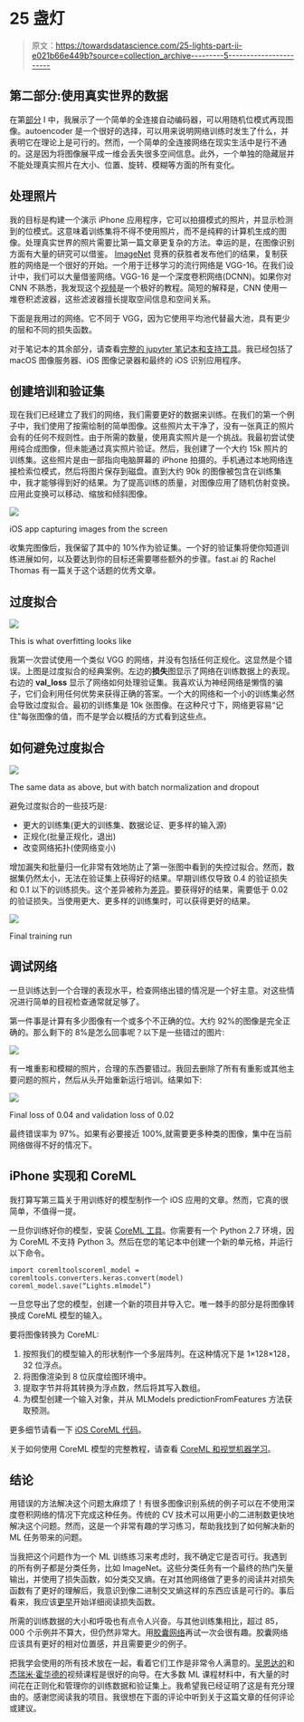 # 25 盏灯

> 原文：<https://towardsdatascience.com/25-lights-part-ii-e021b66e449b?source=collection_archive---------5----------------------->

## 第二部分:使用真实世界的数据

在第[部分](/25-lights-c4cc2c3f1832) I 中，我展示了一个简单的全连接自动编码器，可以用随机位模式再现图像。autoencoder 是一个很好的选择，可以用来说明网络训练时发生了什么，并表明它在理论上是可行的。然而，一个简单的全连接网络在现实生活中是行不通的。这是因为将图像展平成一维会丢失很多空间信息。此外，一个单独的隐藏层并不能处理真实照片在大小、位置、旋转、模糊等方面的所有变化。

## **处理照片**

我的目标是构建一个演示 iPhone 应用程序，它可以拍摄模式的照片，并显示检测到的位模式。这意味着训练集将不得不使用照片，而不是纯粹的计算机生成的图像。处理真实世界的照片需要比第一篇文章更复杂的方法。幸运的是，在图像识别方面有大量的研究可以借鉴。 [ImageNet](http://www.image-net.org/challenges/LSVRC/) 竞赛的获胜者发布他们的结果，复制获胜的网络是一个很好的开始。一个用于迁移学习的流行网络是 VGG-16。在我们设计中，我们可以大量借鉴网络。VGG-16 是一个深度卷积网络(DCNN)。如果你对 CNN 不熟悉，我发现这个[视频](https://www.youtube.com/watch?v=FmpDIaiMIeA)是一个极好的教程。简短的解释是，CNN 使用一堆卷积滤波器，这些滤波器擅长提取空间信息和空间关系。

下面是我用过的网络。它不同于 VGG，因为它使用平均池代替最大池，具有更少的层和不同的损失函数。

对于笔记本的其余部分，请查看[完整的 jupyter 笔记本和支持工具](https://github.com/briandw/25Lights)。我已经包括了 macOS 图像服务器、iOS 图像记录器和最终的 iOS 识别应用程序。

## 创建培训和验证集

现在我们已经建立了我们的网络，我们需要更好的数据来训练。在我们的第一个例子中，我们使用了按需绘制的简单图像。这些照片太干净了，没有一张真正的照片会有的任何不规则性。由于所需的数量，使用真实照片是一个挑战。我最初尝试使用纯合成图像，但未能通过真实照片验证。然后，我创建了一个大约 15k 照片的训练集。这些照片是由一部指向电脑屏幕的 iPhone 拍摄的。手机通过本地网络连接检索位模式，然后将图片保存到磁盘。直到大约 90k 的图像被包含在训练集中，我才能够得到好的结果。为了提高训练的质量，对图像应用了随机仿射变换。应用此变换可以移动、缩放和倾斜图像。

![](img/55921419efd2cb0c64dce766f4fc4278.png)

iOS app capturing images from the screen

收集完图像后，我保留了其中的 10%作为验证集。一个好的验证集将使你知道训练进展如何，以及要达到你的目标还需要哪些额外的步骤。fast.ai 的 Rachel Thomas 有一篇关于这个话题的优秀文章。

## 过度拟合

![](img/b8198a5cdf3c51191439b8cd29121cb7.png)

This is what overfitting looks like

我第一次尝试使用一个类似 VGG 的网络，并没有包括任何正规化。这显然是个错误。上图是过度拟合的经典案例。左边的**损失**图显示了网络在训练数据上的表现。右边的 **val_loss** 显示了网络如何处理验证集。我喜欢认为神经网络是懒惰的骗子，它们会利用任何优势来获得正确的答案。一个大的网络和一个小的训练集必然会导致过度拟合。最初的训练集是 10k 张图像。在这种尺寸下，网络更容易“记住”每张图像的值，而不是学会以概括的方式看到这些点。

## 如何避免过度拟合

![](img/013b24cecb3267f7b369f43ba2ea7744.png)

The same data as above, but with batch normalization and dropout

避免过度拟合的一些技巧是:

*   更大的训练集(更大的训练集、数据论证、更多样的输入源)
*   正规化(批量正规化，退出)
*   改变网络拓扑(使网络变小)

增加漏失和批量归一化非常有效地防止了第一张图中看到的失控过拟合。然而，数据集仍然太小，无法在验证集上获得好的结果。早期训练仅导致 0.4 的验证损失和 0.1 以下的训练损失。这个差异被称为[差异](https://en.wikipedia.org/wiki/Bias–variance_tradeoff)。要获得好的结果，需要低于 0.02 的验证损失。当使用更大、更多样的训练集时，可以获得更好的结果。

![](img/edc3014a7f2f00555ea2eed18b233753.png)

Final training run

## 调试网络

一旦训练达到一个合理的表现水平，检查网络出错的情况是一个好主意。对这些情况进行简单的目视检查通常就足够了。

第一件事是计算有多少图像有一个或多个不正确的位。大约 92%的图像是完全正确的。那么剩下的 8%是怎么回事呢？以下是一些错过的图片:

![](img/c42ba4a1479075853f024c0d308fa81b.png)

有一堆重影和模糊的照片，合理的东西要错过。我回去删除了所有有重影或其他主要问题的照片，然后从头开始重新运行培训。结果如下:

![](img/f8863abe06fca21aff8d4a4177db1302.png)

Final loss of 0.04 and validation loss of 0.02

最终错误率为 97%。如果有必要接近 100%,就需要更多种类的图像，集中在当前网络做得不好的情况下。

## iPhone 实现和 CoreML

我打算写第三篇关于用训练好的模型制作一个 iOS 应用的文章。然而，它真的很简单，不值得一提。

一旦你训练好你的模型，安装 [CoreML 工具](https://pypi.python.org/pypi/coremltools)。你需要有一个 Python 2.7 环境，因为 CoreML 不支持 Python 3。然后在您的笔记本中创建一个新的单元格，并运行以下命令。

```
import coremltoolscoreml_model = coremltools.converters.keras.convert(model)
coreml_model.save(“Lights.mlmodel”)
```

一旦您导出了您的模型，创建一个新的项目并导入它。唯一棘手的部分是将图像转换成 CoreML 模型的输入。

要将图像转换为 CoreML:

1.  按照我们的模型输入的形状制作一个多层阵列。在这种情况下是 1×128×128，32 位浮点。
2.  将图像渲染到 8 位灰度绘图环境中。
3.  提取字节并将其转换为浮点数，然后将其写入数组。
4.  为模型创建一个输入对象，并从 MLModels predictionFromFeatures 方法获取预测。

更多细节请看一下 [iOS CoreML 代码](https://gist.github.com/briandw/3662437e975ace767caa9ef27d9d6712)。

关于如何使用 CoreML 模型的完整教程，请查看 [CoreML 和视觉机器学习](https://www.raywenderlich.com/164213/coreml-and-vision-machine-learning-in-ios-11-tutorial)。

## 结论

用错误的方法解决这个问题太麻烦了！有很多图像识别系统的例子可以在不使用深度卷积网络的情况下完成这种任务。传统的 CV 技术可以用更小的二进制数更快地解决这个问题。然而，这是一个非常有趣的学习练习，帮助我找到了如何解决新的 ML 任务带来的问题。

当我把这个问题作为一个 ML 训练练习来考虑时，我不确定它是否可行。我遇到的所有例子都是分类任务，比如 ImageNet。这些分类任务有一个最终的热门矢量输出，并使用了损失函数，如分类交叉熵。在对其他网络做了更多的阅读并对损失函数有了更好的理解后，我意识到像二进制交叉熵这样的东西应该是可行的。事后看来，我应该[更早](http://yeephycho.github.io/2017/09/16/Loss-Functions-In-Deep-Learning/)开始详细阅读损失函数。

所需的训练数据的大小和呼吸也有点令人兴奋。与其他训练集相比，超过 85，000 个示例并不算大，但仍然非常大。用[胶囊网络](https://medium.com/ai%C2%B3-theory-practice-business/understanding-hintons-capsule-networks-part-i-intuition-b4b559d1159b)再试一次会很有趣。胶囊网络应该具有更好的相对位置感，并且需要更少的例子。

把我学会使用的所有技术放在一起，看着它们工作是非常令人满意的。[吴恩达的](http://www.andrewng.org/)和[杰瑞米·霍华德的](http://course.fast.ai/)视频课程是很好的向导。在大多数 ML 课程材料中，有大量的时间花在正则化和管理你的训练数据和验证集上。我希望我已经证明了这是有充分理由的。感谢您阅读我的项目。我很想在下面的评论中听到关于这篇文章的任何评论或建议。
